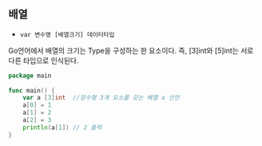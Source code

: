 ## 배열

- `var 변수명 [배열크기] 데이터타입`

Go언어에서 배열의 크기는 Type을 구성하는 한 요소이다. 즉, [3]int와 [5]int는 서로 다른 타입으로 인식된다.

```go
package main
 
func main() {
    var a [3]int  //정수형 3개 요소를 갖는 배열 a 선언
    a[0] = 1
    a[1] = 2
    a[2] = 3
    println(a[1]) // 2 출력
}
```

